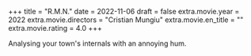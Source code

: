 +++
title = "R.M.N."
date = 2022-11-06
draft = false
extra.movie.year = 2022
extra.movie.directors = "Cristian Mungiu"
extra.movie.en_title = ""
extra.movie.rating = 4.0
+++

Analysing your town's internals with an annoying hum.<!-- more -->